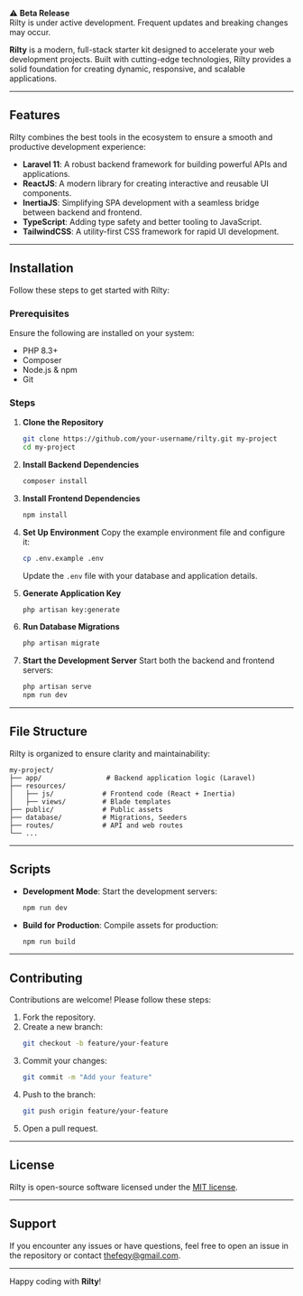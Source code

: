 ⚠️ **Beta Release**  
Rilty is under active development. Frequent updates and breaking changes may occur.

**Rilty** is a modern, full-stack starter kit designed to accelerate your web development projects. Built with cutting-edge technologies, Rilty provides a solid foundation for creating dynamic, responsive, and scalable applications.

---

## Features

Rilty combines the best tools in the ecosystem to ensure a smooth and productive development experience:

- **Laravel 11**: A robust backend framework for building powerful APIs and applications.
- **ReactJS**: A modern library for creating interactive and reusable UI components.
- **InertiaJS**: Simplifying SPA development with a seamless bridge between backend and frontend.
- **TypeScript**: Adding type safety and better tooling to JavaScript.
- **TailwindCSS**: A utility-first CSS framework for rapid UI development.

---

## Installation

Follow these steps to get started with Rilty:

### Prerequisites

Ensure the following are installed on your system:

- PHP 8.3+
- Composer
- Node.js & npm
- Git

### Steps

1. **Clone the Repository**
   ```bash
   git clone https://github.com/your-username/rilty.git my-project
   cd my-project
   ```

2. **Install Backend Dependencies**
   ```bash
   composer install
   ```

3. **Install Frontend Dependencies**
   ```bash
   npm install
   ```

4. **Set Up Environment**
   Copy the example environment file and configure it:
   ```bash
   cp .env.example .env
   ```
   Update the `.env` file with your database and application details.

5. **Generate Application Key**
   ```bash
   php artisan key:generate
   ```

6. **Run Database Migrations**
   ```bash
   php artisan migrate
   ```

7. **Start the Development Server**
   Start both the backend and frontend servers:
   ```bash
   php artisan serve
   npm run dev
   ```

---

## File Structure

Rilty is organized to ensure clarity and maintainability:

```
my-project/
├── app/                # Backend application logic (Laravel)
├── resources/
│   ├── js/            # Frontend code (React + Inertia)
│   ├── views/         # Blade templates
├── public/            # Public assets
├── database/          # Migrations, Seeders
├── routes/            # API and web routes
└── ...
```

---

## Scripts

- **Development Mode**: Start the development servers:
  ```bash
  npm run dev
  ```

- **Build for Production**: Compile assets for production:
  ```bash
  npm run build
  ```

---

## Contributing

Contributions are welcome! Please follow these steps:

1. Fork the repository.
2. Create a new branch:
   ```bash
   git checkout -b feature/your-feature
   ```
3. Commit your changes:
   ```bash
   git commit -m "Add your feature"
   ```
4. Push to the branch:
   ```bash
   git push origin feature/your-feature
   ```
5. Open a pull request.

---

## License

Rilty is open-source software licensed under the [MIT license](LICENSE).

---

## Support

If you encounter any issues or have questions, feel free to open an issue in the repository or contact thefeqy@gmail.com.

---

Happy coding with **Rilty**!

